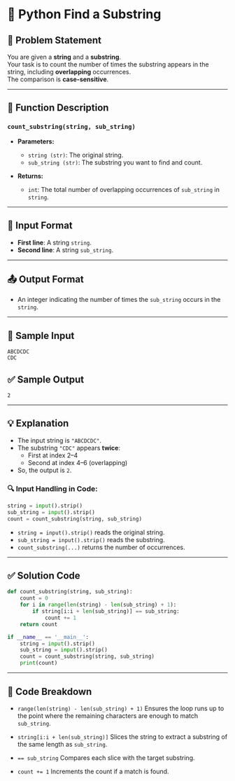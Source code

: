 
# 📝 Python Find a Substring

## 🧾 Problem Statement

You are given a **string** and a **substring**.  
Your task is to count the number of times the substring appears in the string, including **overlapping** occurrences.  
The comparison is **case-sensitive**.

---

## 🔧 Function Description

### `count_substring(string, sub_string)`

* **Parameters:**

  * `string (str)`: The original string.
  * `sub_string (str)`: The substring you want to find and count.

* **Returns:**

  * `int`: The total number of overlapping occurrences of `sub_string` in `string`.

---

## 🔢 Input Format

* **First line**: A string `string`.
* **Second line**: A string `sub_string`.

---

## 📤 Output Format

* An integer indicating the number of times the `sub_string` occurs in the `string`.

---

## 🧪 Sample Input

```
ABCDCDC
CDC
```

## ✅ Sample Output

```
2
```

---

## 💡 Explanation

* The input string is `"ABCDCDC"`.
* The substring `"CDC"` appears **twice**:
  * First at index 2–4
  * Second at index 4–6 (overlapping)
* So, the output is `2`.

### 🔍 Input Handling in Code:

```python
string = input().strip()
sub_string = input().strip()
count = count_substring(string, sub_string)
```

* `string = input().strip()` reads the original string.
* `sub_string = input().strip()` reads the substring.
* `count_substring(...)` returns the number of occurrences.

---

## ✅ Solution Code

```python
def count_substring(string, sub_string):
    count = 0
    for i in range(len(string) - len(sub_string) + 1):
        if string[i:i + len(sub_string)] == sub_string:
            count += 1
    return count

if __name__ == '__main__':
    string = input().strip()
    sub_string = input().strip()
    count = count_substring(string, sub_string)
    print(count)
```

---

## 🧠 Code Breakdown

* `range(len(string) - len(sub_string) + 1)`
  Ensures the loop runs up to the point where the remaining characters are enough to match `sub_string`.

* `string[i:i + len(sub_string)]`
  Slices the string to extract a substring of the same length as `sub_string`.

* `== sub_string`
  Compares each slice with the target substring.

* `count += 1`
  Increments the count if a match is found.
